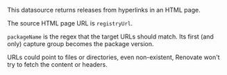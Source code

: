 This datasource returns releases from hyperlinks in an HTML page.

The source HTML page URL is `registryUrl`.

`packageName` is the regex that the target URLs should match. Its first
(and only) capture group becomes the package version.

URLs could point to files or directories, even non-existent, Renovate won't
try to fetch the content or headers.

